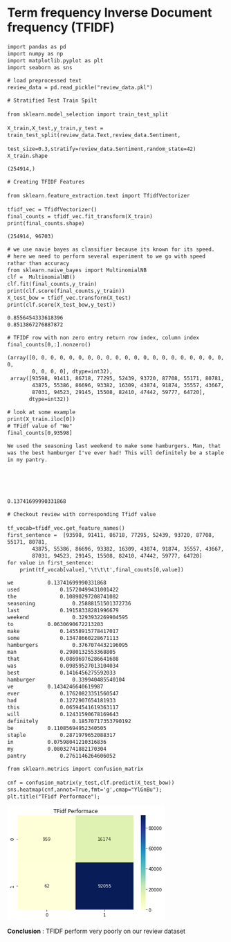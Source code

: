 
# Term frequency Inverse Document frequency (TFIDF)


```
import pandas as pd 
import numpy as np
import matplotlib.pyplot as plt
import seaborn as sns
```


```
# load preprocessed text
review_data = pd.read_pickle("review_data.pkl")
```


```
# Stratified Test Train Spilt

from sklearn.model_selection import train_test_split

X_train,X_test,y_train,y_test = train_test_split(review_data.Text,review_data.Sentiment,
                                                 test_size=0.3,stratify=review_data.Sentiment,random_state=42)
X_train.shape
```




    (254914,)




```
# Creating TFIDF Features

from sklearn.feature_extraction.text import TfidfVectorizer

tfidf_vec = TfidfVectorizer()
final_counts = tfidf_vec.fit_transform(X_train)
print(final_counts.shape)
```

    (254914, 96703)



```
# we use navie bayes as classifier because its known for its speed.
# here we need to perform several experiment to we go with speed rathar than accuracy
from sklearn.naive_bayes import MultinomialNB
clf =  MultinomialNB()
clf.fit(final_counts,y_train)
print(clf.score(final_counts,y_train))
X_test_bow = tfidf_vec.transform(X_test)
print(clf.score(X_test_bow,y_test))
```

    0.8556454333618396
    0.8513867276887872



```
# TFIDF row with non zero entry return row index, column index
final_counts[0,:].nonzero()

```




    (array([0, 0, 0, 0, 0, 0, 0, 0, 0, 0, 0, 0, 0, 0, 0, 0, 0, 0, 0, 0, 0, 0,
            0, 0, 0, 0], dtype=int32),
     array([93598, 91411, 86718, 77295, 52439, 93720, 87708, 55171, 80781,
            43875, 55386, 86696, 93382, 16309, 43874, 91874, 35557, 43667,
            87031, 94523, 29145, 15508, 82410, 47442, 59777, 64720],
           dtype=int32))




```
# look at some example
print(X_train.iloc[0])
# TFidf value of "We"
final_counts[0,93598]
```

    We used the seasoning last weekend to make some hamburgers. Man, that was the best hamburger I've ever had! This will definitely be a staple in my pantry.





    0.13741699990331868




```
# Checkout review with corresponding Tfidf value

tf_vocab=tfidf_vec.get_feature_names()
first_sentence =  [93598, 91411, 86718, 77295, 52439, 93720, 87708, 55171, 80781,
        43875, 55386, 86696, 93382, 16309, 43874, 91874, 35557, 43667,
        87031, 94523, 29145, 15508, 82410, 47442, 59777, 64720]
for value in first_sentence:
    print(tf_vocab[value],'\t\t\t',final_counts[0,value])
```

    we 			 0.13741699990331868
    used 			 0.15720499431001422
    the 			 0.10890297208741082
    seasoning 			 0.25888151501372736
    last 			 0.19158338281996679
    weekend 			 0.3293932269904595
    to 			 0.0630690672213203
    make 			 0.14558915778417017
    some 			 0.13478660228671113
    hamburgers 			 0.3767074432196095
    man 			 0.2980132553368805
    that 			 0.08696976286641608
    was 			 0.09859527013104034
    best 			 0.1416456275592033
    hamburger 			 0.339940485540104
    ve 			 0.1434246640619987
    ever 			 0.17620823351560547
    had 			 0.1272907654181933
    this 			 0.06594541619363117
    will 			 0.12431590678169643
    definitely 			 0.18570717353790192
    be 			 0.11085694952340505
    staple 			 0.2871979652088317
    in 			 0.07598041210316836
    my 			 0.08032741882170304
    pantry 			 0.2761146264606052



```
from sklearn.metrics import confusion_matrix

cnf = confusion_matrix(y_test,clf.predict(X_test_bow))
sns.heatmap(cnf,annot=True,fmt='g',cmap="YlGnBu");
plt.title("TFidf Performace");
```


![png](resources/output_9_0.png)


**Conclusion** : TFIDF perform very poorly on our review dataset
